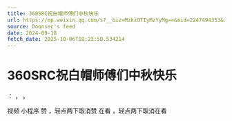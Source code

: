 ```yaml
---
title: 360SRC祝白帽师傅们中秋快乐
url: https://mp.weixin.qq.com/s?__biz=MzkzOTIyMzYyMg==&mid=2247494353&idx=1&sn=eee9079cfb84bd7423591e0d1aa3cb89
source: Doonsec's feed
date: 2024-09-18
fetch_date: 2025-10-06T18:23:58.534214
---
```


# 360SRC祝白帽师傅们中秋快乐

：
，
。

视频
小程序
赞
，轻点两下取消赞
在看
，轻点两下取消在看